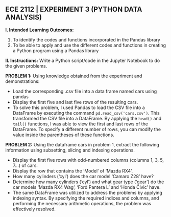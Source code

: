 ## ECE 2112 | EXPERIMENT 3 (PYTHON DATA ANALYSIS)
**I. Intended Learning Outcomes:**
1. To identify the codes and functions incorporated in the Pandas library
2. To be able to apply and use the different codes and functions in creating a Python program using a
Pandas library

**II. Instructions:**
Write a Python script/code in the Jupyter Notebook to do the given problems.

**PROBLEM 1:**
Using knowledge obtained from the experiment and demonstrations:
- Load the corresponding .csv file into a data frame named cars using pandas
- Display the first five and last five rows of the resulting cars.
- To solve this problem, I used Pandas to load the CSV file into a DataFrame by executing the command `pd.read_csv('cars.csv')`. This transformed the CSV file into a DataFrame. By applying the `head()` and `tail()` functions, I was able to view the first and last rows of the DataFrame. To specify a different number of rows, you can modify the value inside the parentheses of these functions.

**PROBLEM 2:**
Using the dataframe cars in problem 1, extract the following information using subsetting, slicing and 
indexing operations.
- Display the first five rows with odd-numbered columns (columns 1, 3, 5, 7…) of cars.
-  Display the row that contains the ‘Model’ of ‘Mazda RX4’.
-  How many cylinders (‘cyl’) does the car model ‘Camaro Z28’ have?
-   Determine how many cylinders (‘cyl’) and what gear type (‘gear’) do the car models ‘Mazda RX4 
Wag’, ‘Ford Pantera L’ and ‘Honda Civic’ have.
- The same DataFrame was utilized to address the problems by applying indexing syntax. By specifying the required indices and columns, and performing the necessary arithmetic operations, the problem was effectively resolved.
